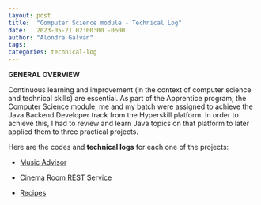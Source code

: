 ```yaml
---
layout: post
title:  "Computer Science module - Technical Log"
date:   2023-05-21 02:00:00 -0600
author: "Alondra Galvan"
tags:
categories: technical-log
---
```


**GENERAL OVERVIEW**


Continuous learning and improvement (in the context of computer science and technical skills) are essential.
As part of the Apprentice program, the Computer Science module, me and my batch were assigned to achieve the Java Backend Developer track from the Hyperskill platform. In order to achieve this, I had to review and learn Java topics on that platform to later applied them to three practical projects.

Here are the codes and **technical logs** for each one of the projects:

- [Music Advisor](_subpost/2023-05-21-Technical-Log-Music-Advisor.markdow)

- [Cinema Room REST Service](_subpost/2023-05-21-Technical-Log-CRRS.markdow)

- [Recipes](_subpost/2023-05-21-Technical-Log-Recipes.markdow)


